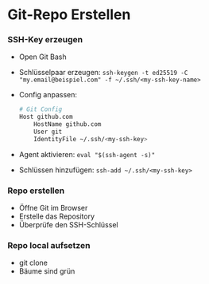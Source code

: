 # Git-Repo Erstellen

### SSH-Key erzeugen 

- Open Git Bash
- Schlüsselpaar erzeugen: `ssh-keygen -t ed25519 -C "my.email@beispiel.com" -f ~/.ssh/<my-ssh-key-name>`
- Config anpassen: 

    ```bash
    # Git Config
    Host github.com
        HostName github.com
        User git
        IdentityFile ~/.ssh/<my-ssh-key>
    ```

- Agent aktivieren: `eval "$(ssh-agent -s)"`
- Schlüssen hinzufügen: `ssh-add ~/.ssh/<my-ssh-key>`

### Repo erstellen 

- Öffne Git im Browser
- Erstelle das Repository 
- Überprüfe den SSH-Schlüssel

### Repo local aufsetzen

- git clone <my-ssh-url>
- Bäume sind 
grün